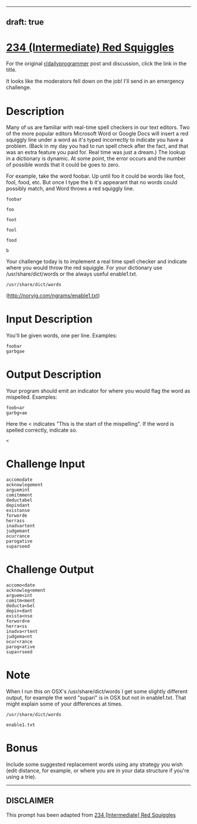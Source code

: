 ---
draft: true
----

# [234 (Intermediate) Red Squiggles](https://www.reddit.com/r/dailyprogrammer/comments/3n55f3/20150930_challenge_234_intermediate_red_squiggles/)

For the original [r/dailyprogrammer](https://www.reddit.com/r/dailyprogrammer/) post and discussion, click the link in the title.

It looks like the moderators fell down on the job! I'll send in an emergency challenge. 

# Description
Many of us are familiar with real-time spell checkers in our text editors. Two of the more popular editors Microsoft Word or Google Docs will insert a red squiggly line under a word as it's typed incorrectly to indicate you have a problem. (Back in my day you had to run spell check after the fact, and that was an extra feature you paid for. Real time was just a dream.) The lookup in a dictionary is dynamic. At some point, the error occurs and the number of possible words that it could be goes to zero. 

For example, take the word foobar. Up until foo it could be words like foot, fool, food, etc. But once I type the b it's appearant that no words could possibly match, and Word throws a red squiggly line. 


```
foobar
```

```
foo
```

```
foot
```

```
fool
```

```
food
```

```
b
```
Your challenge today is to implement a real time spell checker and indicate where you would throw the red squiggle. For your dictionary use /usr/share/dict/words or the always useful enable1.txt. 


```
/usr/share/dict/words
```
(http://norvig.com/ngrams/enable1.txt)
# Input Description
You'll be given words, one per line. Examples:


```
foobar
garbgae
```
# Output Description
Your program should emit an indicator for where you would flag the word as mispelled. Examples:


```
foob<ar
garbg<ae
```
Here the < indicates "This is the start of the mispelling". If the word is spelled correctly, indicate so.


```
<
```
# Challenge Input

```
accomodate
acknowlegement
arguemint 
comitmment 
deductabel
depindant
existanse
forworde
herrass
inadvartent
judgemant 
ocurrance
parogative
suparseed
```
# Challenge Output

```
accomo<date
acknowleg<ement
arguem<int 
comitm<ment 
deducta<bel
depin<dant
exista<nse
forword<e
herra<ss
inadva<rtent
judgema<nt 
ocur<rance
parog<ative
supa<rseed
```
# Note
When I run this on OSX's /usr/share/dict/words I get some slightly different output, for example the word "supari" is in OSX but not in enable1.txt. That might explain some of your differences at times.


```
/usr/share/dict/words
```

```
enable1.txt
```
# Bonus
Include some suggested replacement words using any strategy you wish (edit distance, for example, or where you are in your data structure if you're using a trie). 


----
## **DISCLAIMER**
This prompt has been adapted from [234 [Intermediate] Red Squiggles](https://www.reddit.com/r/dailyprogrammer/comments/3n55f3/20150930_challenge_234_intermediate_red_squiggles/
)
